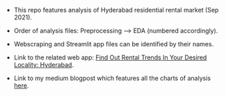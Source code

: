 * This repo features analysis of Hyderabad residential rental market (Sep 2021).
* Order of analysis files: Preprocessing --> EDA (numbered accordingly).
* Webscraping and Streamlit app files can be identified by their names.

* Link to the related web app: [Find Out Rental Trends In Your Desired Locality: Hyderabad](https://share.streamlit.io/vijayv500/hyderabad-rental-market-analysis/main/streamlit_rental.py).

* Link to my medium blogpost which features all the charts of analysis [here](https://vijayv500.medium.com/mega-analysis-hyderabad-rental-market-in-charts-sep-2021-85f6b6a61c20).
